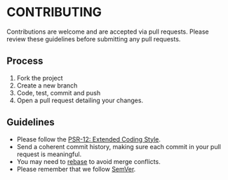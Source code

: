 # CONTRIBUTING

Contributions are welcome and are accepted via pull requests.
Please review these guidelines before submitting any pull requests.

## Process

1. Fork the project
2. Create a new branch
3. Code, test, commit and push
4. Open a pull request detailing your changes.

## Guidelines

* Please follow the [PSR-12: Extended Coding Style](https://www.php-fig.org/psr/psr-12/).
* Send a coherent commit history, making sure each commit in your pull request is meaningful.
* You may need to [rebase](https://git-scm.com/book/en/v2/Git-Branching-Rebasing) to avoid merge conflicts.
* Please remember that we follow [SemVer](http://semver.org).
